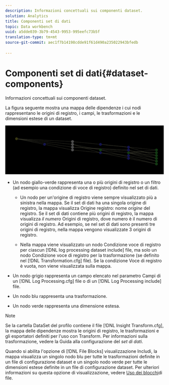 ```yaml
---
description: Informazioni concettuali sui componenti dataset.
solution: Analytics
title: Componenti set di dati
topic: Data workbench
uuid: a5dde039-3b79-4543-9953-995eefc73b5f
translation-type: tm+mt
source-git-commit: aec1f7b14198cdde91f61d490a235022943bfedb

---
```



# Componenti set di dati{#dataset-components}

Informazioni concettuali sui componenti dataset.

La figura seguente mostra una mappa delle dipendenze i cui nodi rappresentano le origini di registro, i campi, le trasformazioni e le dimensioni estese di un dataset.

![](assets/vis_DependencyMap.png)

* Un nodo giallo-verde rappresenta una o più origini di registro o un filtro (ad esempio una condizione di voce di registro) definito nel set di dati.

   * Un nodo per un&#39;origine di registro viene sempre visualizzato più a sinistra nella mappa. Se il set di dati ha una singola origine di registro, la mappa visualizza Origine registro: nome *origine* del registro. Se il set di dati contiene più origini di registro, la mappa visualizza *il numero* Origini di registro, dove numero è il numero di origini di registro. Ad esempio, se nel set di dati sono presenti tre origini di registro, nella mappa vengono visualizzate 3 origini di registro.

   * Nella mappa viene visualizzato un nodo Condizione voce di registro per ciascun [!DNL log processing dataset include] file, ma solo un nodo Condizione voce di registro per la trasformazione (se definito nel [!DNL Transformation.cfg] file). Se la condizione Voce di registro è vuota, non viene visualizzata sulla mappa.

* Un nodo grigio rappresenta un campo elencato nel parametro Campi di un [!DNL Log Processing.cfg] file o di un [!DNL Log Processing include] file.

* Un nodo blu rappresenta una trasformazione.
* Un nodo verde rappresenta una dimensione estesa.

>[!NOTE]
>
>Se la cartella DataSet del profilo contiene il file [!DNL Insight Transform.cfg], la mappa delle dipendenze mostra le origini di registro, le trasformazioni e gli esportatori definiti per l&#39;uso con Transform. Per informazioni sulla trasformazione, vedere la Guida alla configurazione del *set di dati*.

Quando si abilita l&#39;opzione di [!DNL File Blocks] visualizzazione Includi, la mappa visualizza un singolo nodo blu per tutte le trasformazioni definite in un file di configurazione dataset e un singolo nodo verde per tutte le dimensioni estese definite in un file di configurazione dataset. Per ulteriori informazioni su questa opzione di visualizzazione, vedere [Uso dei blocchi](../../../../../home/c-get-started/c-admin-intrf/c-dataset-mgrs/c-dep-maps/c-wkg-file-blocks.md#concept-3652bbabfbd34449a5f842d8aa598efc)di file.
